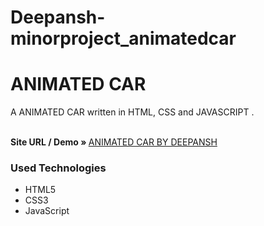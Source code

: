 # Deepansh-minorproject_animatedcar

<h1>ANIMATED CAR</h1>

<p>A ANIMATED CAR written in HTML, CSS and JAVASCRIPT .</p>
<br />
    <strong>Site URL / Demo » </strong>
    <a href="https://mobilelatest.000webhostapp.com/animated%20car/index.html">ANIMATED CAR BY DEEPANSH</a>
    <br />

<h3>Used Technologies</h3>
<ul>
    <li>HTML5</li>
    <li>CSS3</li>
    <li>JavaScript</li>
</ul>

